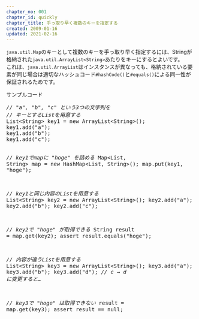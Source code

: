```yaml
---
chapter_no: 001
chapter_id: quickly
chapter_title: 手っ取り早く複数のキーを指定する
created: 2009-01-16
updated: 2021-02-16
---
```

`java.util.Map`のキーとして複数のキーを手っ取り早く指定するには、Stringが格納された`java.util.ArrayList<String>`あたりをキーにするとよいです。  
これは、`java.util.ArrayList`はインスタンスが異なっても、格納されている要素が同じ場合は適切なハッシュコード`#hashCode()`と`#equals()`による同一性が保証されるためです。  

<div class="code-box">
<div class="title">サンプルコード</div>
<pre>
<em class="comment">// "a", "b", "c" という3つの文字列を</em>
<em class="comment">// キーとするListを用意する</em>
List&lt;String&gt; key1 = new ArrayList&lt;String&gt;();
key1.add("a");
key1.add("b");
key1.add("c");

<em class="comment">// key1でmapに "hoge" を詰める</em>
Map&lt;List, String&gt; map = new HashMap&lt;List, String&gt;();
map.put(key1, "hoge");

<em class="comment">// key1と同じ内容のListを用意する</em>
List&lt;String&gt; key2 = new ArrayList&lt;String&gt;();
key2.add("a");
key2.add("b");
key2.add("c");

<em class="comment">// key2で "hoge" が取得できる</em>
String result = map.get(key2);
assert result.equals("hoge");

<em class="comment">// 内容が違うListを用意する</em>
List&lt;String&gt; key3 = new ArrayList&lt;String&gt;();
key3.add("a");
key3.add("b");
key3.add("d"); <em class="comment">// c → d に変更すると…</em>
   
<em class="comment">// key3で "hoge" は取得できない</em>
result = map.get(key3);
assert result == null;
</pre>
</div>
